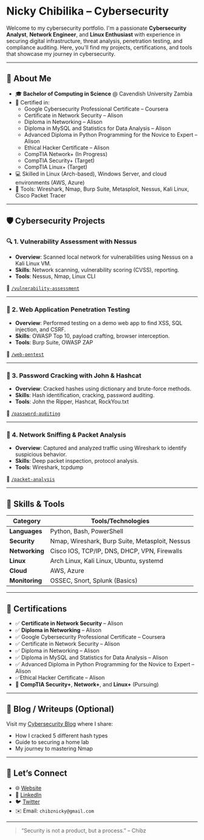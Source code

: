 # Nicky Chibilika – Cybersecurity 

Welcome to my cybersecurity portfolio. I'm a passionate **Cybersecurity Analyst**, **Network Engineer**, and **Linux Enthusiast** with experience in securing digital infrastructure, threat analysis, penetration testing, and compliance auditing. Here, you'll find my projects, certifications, and tools that showcase my journey in cybersecurity.

---

## 🧠 About Me

- 🎓 **Bachelor of Computing in Science** @ Cavendish University Zambia  
- 📜 Certified in:
  - Google Cybersecurity Professional Certificate – Coursera
  - Certificate in Network Security – Alison
  - Diploma in Networking – Alison
  - Diploma in MySQL and Statistics for Data Analysis – Alison
  - Advanced Diploma in Python Programming for the Novice to Expert – Alison
  - Ethical Hacker Certificate – Alison
  - CompTIA Network+ (In Progress)
  - CompTIA Security+ (Target)
  - CompTIA Linux+ (Target)
- 💻 Skilled in Linux (Arch-based), Windows Server, and cloud environments (AWS, Azure)
- 🧰 Tools: Wireshark, Nmap, Burp Suite, Metasploit, Nessus, Kali Linux, Cisco Packet Tracer

---

## 🛡️ Cybersecurity Projects

### 🔍 1. **Vulnerability Assessment with Nessus**
- **Overview**: Scanned local network for vulnerabilities using Nessus on a Kali Linux VM.
- **Skills**: Network scanning, vulnerability scoring (CVSS), reporting.
- **Tools**: Nessus, Nmap, Linux CLI

📁 [`/vulnerability-assessment`](https://github)

---

### 🧪 2. **Web Application Penetration Testing**
- **Overview**: Performed testing on a demo web app to find XSS, SQL injection, and CSRF.
- **Skills**: OWASP Top 10, payload crafting, browser interception.
- **Tools**: Burp Suite, OWASP ZAP

📁 [`/web-pentest`](https://github)

---

### 🔐 3. **Password Cracking with John & Hashcat**
- **Overview**: Cracked hashes using dictionary and brute-force methods.
- **Skills**: Hash identification, cracking, password auditing.
- **Tools**: John the Ripper, Hashcat, RockYou.txt

📁 [`/password-auditing`](https://github)

---

### 📡 4. **Network Sniffing & Packet Analysis**
- **Overview**: Captured and analyzed traffic using Wireshark to identify suspicious behavior.
- **Skills**: Deep packet inspection, protocol analysis.
- **Tools**: Wireshark, tcpdump

📁 [`/packet-analysis`](https://github)

---

## 🧰 Skills & Tools

| Category        | Tools/Technologies                            |
|-----------------|------------------------------------------------|
| **Languages**   | Python, Bash, PowerShell                      |
| **Security**    | Nmap, Wireshark, Burp Suite, Metasploit, Nessus |
| **Networking**  | Cisco IOS, TCP/IP, DNS, DHCP, VPN, Firewalls |
| **Linux**       | Arch Linux, Kali Linux, Ubuntu, systemd |       |
| **Cloud**       | AWS, Azure                          |
| **Monitoring**  | OSSEC, Snort, Splunk (Basics)                 |

---

## 📜 Certifications

- ✅ **Certificate in Network Security** – Alison  
- ✅ **Diploma in Networking** – Alison
- ✅ Google Cybersecurity Professional Certificate – Coursera
- ✅ Certificate in Network Security – Alison
- ✅ Diploma in Networking – Alison
- ✅ Diploma in MySQL and Statistics for Data Analysis – Alison
- ✅ Advanced Diploma in Python Programming for the Novice to Expert – Alison
- ✅Ethical Hacker Certificate – Alison  
- 🎯 **CompTIA Security+**, **Network+**, and **Linux+** (Pursuing)

---

## 📝 Blog / Writeups (Optional)

Visit my [Cybersecurity Blog](https://) where I share:
- How I cracked 5 different hash types
- Guide to securing a home lab
- My journey to mastering Nmap

---

## 🤝 Let’s Connect

- 🌐 [Website](https://chibz.netlify.app/)
- 💼 [LinkedIn](https://www.linkedin.com/in/nicky-chibilika-3092b3203/)
- 🐦 [Twitter]()
- ✉️ Email: `chibznicky@gmail.com`

---

> “Security is not a product, but a process.” – Chibz

